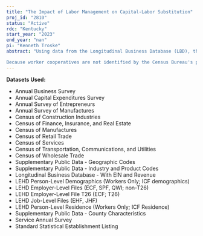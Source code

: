 ```yaml
---
title: "The Impact of Labor Management on Capital-Labor Substitution"
proj_id: "2810"
status: "Active"
rdc: "Kentucky"
start_year: "2023"
end_year: "nan"
pi: "Kenneth Troske"
abstract: "Using data from the Longitudinal Business Database (LBD), the Annual Survey of Manufacturers (ASM), Longitudinal Employer-Household Dynamics (LEHD), and Economic Census Microdata, we will use a linear regression model to investigate the effect of the worker cooperative form of firm ownership on a firm's adoption of labor-saving technology, comparing longitudinal changes in capital-labor ratios of worker cooperatives with those of a matched control group of traditional firms. In addition, LEHD data will allow us to compare cooperative employees to control-group employees; we will examine whether the profit sharing associated with cooperatives attracts higher-quality workers (using lifetime earnings as a proxy for quality).

Because worker cooperatives are not identified by the Census Bureau's public or non-public data, we must use data from other organizations to identify them. The U.S. Federation of Worker Cooperatives (USFWC) has conducted a biennial census of cooperative firms since 2013; the names and addresses of firms in its public directory can be used to identify cooperatives in Census databases. We will also use the Standard Statistical Establishment Listing (SSEL) and County Business Patterns Business Register (CBPBR) to follow changes in the organization of multi-establishment firms, allowing us to track firms that have changed names and to control for the number of locations operated by each firm."
---
```


**Datasets Used:**

  - Annual Business Survey 
  - Annual Capital Expenditures Survey 
  - Annual Survey of Entrepreneurs 
  - Annual Survey of Manufactures 
  - Census of Construction Industries 
  - Census of Finance, Insurance, and Real Estate 
  - Census of Manufactures 
  - Census of Retail Trade 
  - Census of Services 
  - Census of Transportation, Communications, and Utilities 
  - Census of Wholesale Trade 
  - Supplementary Public Data - Geographic Codes 
  - Supplementary Public Data - Industry and Product Codes 
  - Longitudinal Business Database - With EIN and Revenue 
  - LEHD Person-Level Demographics (Workers Only; ICF demographics) 
  - LEHD Employer-Level Files (ECF, SPF, QWI; non-T26) 
  - LEHD Employer-Level File T26 (ECF; T26) 
  - LEHD Job-Level Files (EHF, JHF) 
  - LEHD Person-Level Residence (Workers Only; ICF Residence) 
  - Supplementary Public Data - County Characteristics 
  - Service Annual Survey 
  - Standard Statistical Establishment Listing 

